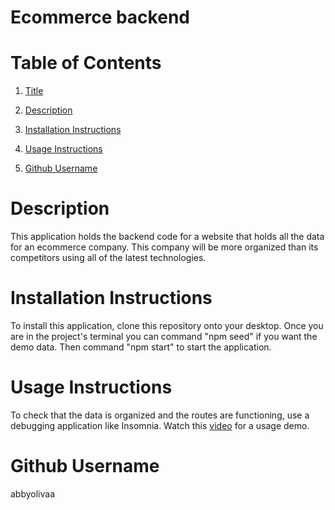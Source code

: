   # **Ecommerce backend**
 

# Table of Contents

1. [Title](#Title)


2. [Description](#Description)


3. [Installation Instructions](#Installation-Instructions)


4. [Usage Instructions](#Usage-Instructions)


5. [Github Username](#Github-Username)

  # Description
  This application holds the backend code for a website that holds all the data for an ecommerce company. This company will be more organized than its competitors using all of the latest technologies. 


  # Installation Instructions
  To install this application, clone this repository onto your desktop. Once you are in the project's terminal you can command "npm seed" if you want the demo data. Then command "npm start" to start the application.

  # Usage Instructions
  To check that the data is organized and the routes are functioning, use a debugging application like Insomnia. Watch this [video](#https://drive.google.com/file/d/1_PrWdMTEN-CTnzv_wlcAbLYl81dxM8VU/view) for a usage demo.

  # Github Username
  abbyolivaa


    